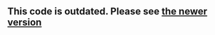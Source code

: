 
## This code is outdated. Please see [the newer version](https://github.com/vercel/next.js/tree/canary/examples/with-redis) 



